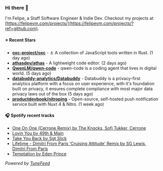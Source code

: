 ### Hi there 👋

I'm Felipe, a Staff Software Engineer & Indie Dev. Checkout my projects at [https://felipevm.com/projects/](https://felipevm.com/projects/?ref=github.com).

#### ⭐ Recent Stars
- **[oxc-project/oxc](https://github.com/oxc-project/oxc)** - ⚓ A collection of JavaScript tools written in Rust. (1 day ago)
- **[athasdev/athas](https://github.com/athasdev/athas)** - A lightweight code editor. (2 days ago)
- **[QwenLM/qwen-code](https://github.com/QwenLM/qwen-code)** - qwen-code is a coding agent that lives in digital world. (5 days ago)
- **[databuddy-analytics/Databuddy](https://github.com/databuddy-analytics/Databuddy)** - Databuddy is a privacy-first analytics platform with a focus on user experience, with it&#39;s foundation built on privacy, it ensures complete compliance with most major data privacy laws out of the box (5 days ago)
- **[productdevbook/nitroping](https://github.com/productdevbook/nitroping)** - Open-source, self-hosted push notification service built with Nuxt 4 &amp; Nitro. (1 week ago)

#### 🎧 Spotify recent tracks
- [One On One (Cerrone Remix) by The Knocks, Sofi Tukker, Cerrone](https://open.spotify.com/track/3Ca9i2FRXcN3sWDS83rcDM)
- [Lovin You by 49th &amp; Main](https://open.spotify.com/track/3scjn1vbAqmJiCS2YcBeXN)
- [Take You Back by Sgt Slick](https://open.spotify.com/track/3z3xd2EGeoShxJFqt51PzS)
- [Lifetime - Dimitri From Paris &#39;Cruising Attitude&#39; Remix by SG Lewis, Dimitri From Paris](https://open.spotify.com/track/3UG6kDGptSoj8JMavdvZbc)
- [Temptation by Eden Prince](https://open.spotify.com/track/6QVjXrRFyDt24wT8DkiYnh)

_Powered by [TuneFeed](https://tunefeed.app?ref=github.com)_
